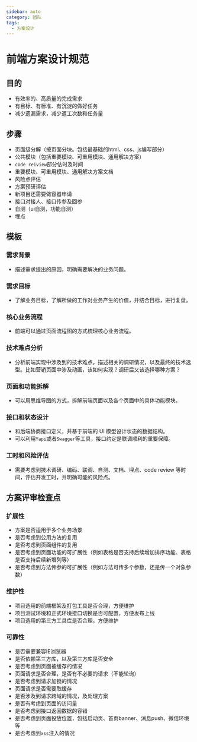 ```yaml
---
sidebar: auto
category: 团队
tags:
  - 方案设计
---
```


# 前端方案设计规范

## 目的
* 有效率的、高质量的完成需求
* 有目标、有标准、有沉淀的做好任务
* 减少遗漏需求，减少返工次数和任务量

## 步骤
* 页面级分解（按页面分块。包括最基础的html、css、js编写部分）
* 公共模块（包括重要模块、可重用模块、通用解决方案）
* `code reiview`部分估时及时间
* 重要模块、可重用模块、通用解决方案文档
* 风险点评估
* 方案预研评估
* 新项目还需要做容器申请
* 接口对接人、接口传参及回参
* 自测（ui自测，功能自测）
* 埋点

## 模板

### 需求背景
* 描述需求提出的原因，明确需要解决的业务问题。

### 需求目标
* 了解业务目标，了解所做的工作对业务产生的价值，并结合目标，进行复盘。

### 核心业务流程
* 前端可以通过页面流程图的方式梳理核心业务流程。

### 技术难点分析
* 分析前端实现中涉及到的技术难点，描述相关的调研情况，以及最终的技术选型。比如营销页面中涉及动画，该如何实现？调研后又该选择哪种方案？

### 页面和功能拆解
* 可以用思维导图的方式，拆解前端页面以及各个页面中的具体功能模块。

### 接口和状态设计
* 和后端协商接口定义，并基于前端的 UI 模型设计状态的数据结构。
* 可以利用`Yapi`或者`Swagger`等工具，接口约定是联调顺利的重要保障。

### 工时和风险评估
* 需要考虑到技术调研、编码、联调、自测、文档、埋点、code review 等时间，评估开发工时，并明确可能的风险点。


## 方案评审检查点

### 扩展性
* 方案是否适用于多个业务场景
* 是否考虑到公用方法的复用
* 是否考虑到页面组件的复用
* 是否考虑到页面功能的可扩展性（例如表格是否支持后续增加排序功能、表格是否支持后续新增列等）
* 是否考虑到方法传参的可扩展性（例如方法可传多个参数，还是传一个对象参数）

### 维护性
* 项目选用的前端框架及打包工具是否合理，方便维护
* 项目测试环境和正式环境接口切换是否可配置，方便发布上线
* 项目选用的第三方工具库是否合理，方便维护

### 可靠性
* 是否需要兼容IE浏览器
* 是否依赖第三方库，以及第三方库是否安全
* 是否考虑到页面被缓存的情况
* 页面请求是否合理，是否有不必要的请求（不能轮询）
* 是否考虑到请求加锁的情况
* 页面请求是否需要取缓存
* 是否涉及到请求跨域的情况，及处理方案
* 是否有考虑到页面的访问量
* 是否考虑到接口返回数据的容错
* 是否考虑到页面投放位置，包括启动页、首页banner、消息push、微信环境等
* 是否考虑到`xss`注入的情况

